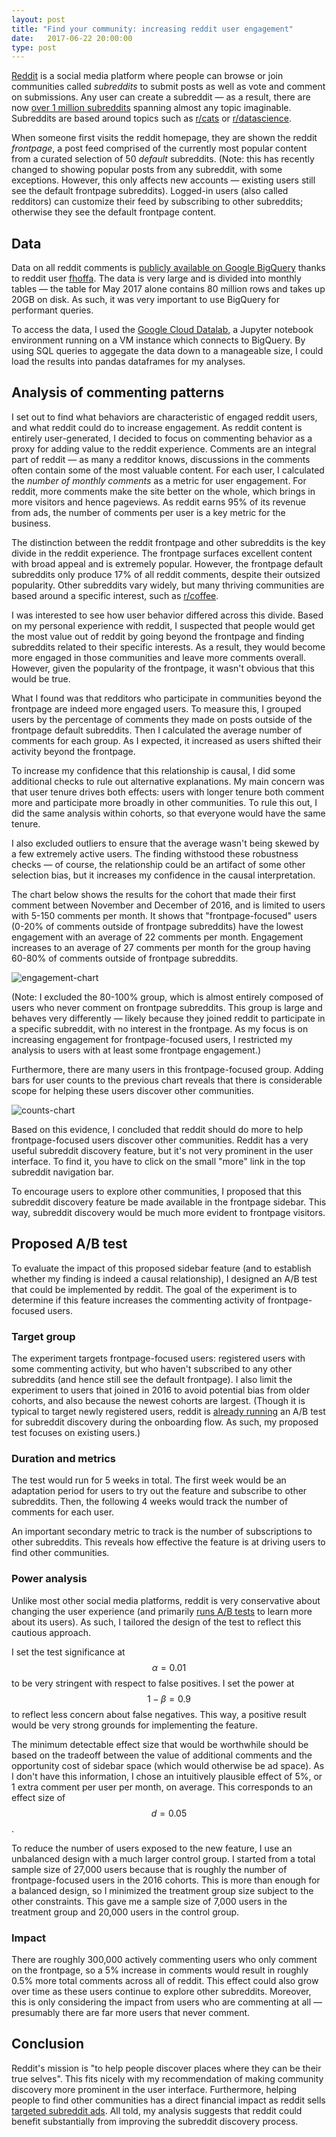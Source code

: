 ```yaml
---
layout: post
title: "Find your community: increasing reddit user engagement"
date:   2017-06-22 20:00:00
type: post
---
```


[Reddit](https://www.reddit.com/) is a social media platform where people can browse or join communities called *subreddits* to submit posts as well as vote and comment on submissions.
Any user can create a subreddit — as a result, there are now [over 1 million subreddits](http://redditmetrics.com/history#tab2) spanning almost any topic imaginable.
Subreddits are based around topics such as [r/cats](https://www.reddit.com/r/cats/) or [r/datascience](https://www.reddit.com/r/datascience/).

When someone first visits the reddit homepage, they are shown the reddit *frontpage*, a post feed comprised of the currently most popular content from a curated selection of 50 *default* subreddits.
(Note: this has recently changed to showing popular posts from any subreddit, with some exceptions. However, this only affects new accounts — existing users still see the default frontpage subreddits).
Logged-in users (also called redditors) can customize their feed by subscribing to other subreddits; otherwise they see the default frontpage content.

## Data

Data on all reddit comments is [publicly available on Google BigQuery](https://bigquery.cloud.google.com/dataset/fh-bigquery:reddit_comments) thanks to reddit user [fhoffa](https://www.reddit.com/user/fhoffa).
The data is very large and is divided into monthly tables — the table for May 2017 alone contains 80 million rows and takes up 20GB on disk.
As such, it was very important to use BigQuery for performant queries.

To access the data, I used the [Google Cloud Datalab](https://cloud.google.com/datalab/), a Jupyter notebook environment running on a VM instance which connects to BigQuery.
By using SQL queries to aggegate the data down to a manageable size, I could load the results into pandas dataframes for my analyses.

## Analysis of commenting patterns 

I set out to find what behaviors are characteristic of engaged reddit users, and what reddit could do to increase engagement.
As reddit content is entirely user-generated, I decided to focus on commenting behavior as a proxy for adding value to the reddit experience.
Comments are an integral part of reddit — as many a redditor knows, discussions in the comments often contain some of the most valuable content.
For each user, I calculated the *number of monthly comments* as a metric for user engagement.
For reddit, more comments make the site better on the whole, which brings in more visitors and hence pageviews.
As reddit earns 95% of its revenue from ads, the number of comments per user is a key metric for the business.

The distinction between the reddit frontpage and other subreddits is the key divide in the reddit experience.
The frontpage surfaces excellent content with broad appeal and is extremely popular.
However, the frontpage default subreddits only produce 17% of all reddit comments, despite their outsized popularity.
Other subreddits vary widely, but many thriving communities are based around a specific interest, such as [r/coffee](https://www.reddit.com/r/Coffee/).

I was interested to see how user behavior differed across this divide.
Based on my personal experience with reddit, I suspected that people would get the most value out of reddit by going beyond the frontpage and finding subreddits related to their specific interests. 
As a result, they would become more engaged in those communities and leave more comments overall. 
However, given the popularity of the frontpage, it wasn't obvious that this would be true.

What I found was that redditors who participate in communities beyond the frontpage are indeed more engaged users.
To measure this, I grouped users by the percentage of comments they made on posts outside of the frontpage default subreddits.
Then I calculated the average number of comments for each group.
As I expected, it increased as users shifted their activity beyond the frontpage.

To increase my confidence that this relationship is causal, I did some additional checks to rule out alternative explanations.
My main concern was that user tenure drives both effects: users with longer tenure both comment more and participate more broadly in other communities.
To rule this out, I did the same analysis within cohorts, so that everyone would have the same tenure.

I also excluded outliers to ensure that the average wasn't being skewed by a few extremely active users.
The finding withstood these robustness checks — of course, the relationship could be an artifact of some other selection bias, but it increases my confidence in the causal interpretation.

The chart below shows the results for the cohort that made their first comment between November and December of 2016, and is limited to users with 5-150 comments per month.
It shows that "frontpage-focused" users (0-20% of comments outside of frontpage subreddits) have the lowest engagement with an average of 22 comments per month.
Engagement increases to an average of 27 comments per month for the group having 60-80% of comments outside of frontpage subreddits.

![engagement-chart](http://i.imgur.com/a3OJn7N.png)

(Note: I excluded the 80-100% group, which is almost entirely composed of users who never comment on frontpage subreddits.
This group is large and behaves very differently — likely because they joined reddit to participate in a specific subreddit, with no interest in the frontpage.
As my focus is on increasing engagement for frontpage-focused users, I restricted my analysis to users with at least some frontpage engagement.)

Furthermore, there are many users in this frontpage-focused group.
Adding bars for user counts to the previous chart reveals that there is considerable scope for helping these users discover other communities. 

![counts-chart](http://i.imgur.com/D4iAXxK.png)

Based on this evidence, I concluded that reddit should do more to help frontpage-focused users discover other communities.
Reddit has a very useful subreddit discovery feature, but it's not very prominent in the user interface.
To find it, you have to click on the small "more" link in the top subreddit navigation bar.

To encourage users to explore other communities, I proposed that this subreddit discovery feature be made available in the frontpage sidebar.
This way, subreddit discovery would be much more evident to frontpage visitors.

## Proposed A/B test

To evaluate the impact of this proposed sidebar feature (and to establish whether my finding is indeed a causal relationship), I designed an A/B test that could be implemented by reddit.
The goal of the experiment is to determine if this feature increases the commenting activity of frontpage-focused users.

### Target group

The experiment targets frontpage-focused users: registered users with some commenting activity, but who haven't subscribed to any other subreddits (and hence still see the default frontpage).
I also limit the experiment to users that joined in 2016 to avoid potential bias from older cohorts, and also because the newest cohorts are largest.
(Though it is typical to target newly registered users, reddit is [already running](https://www.reddit.com/live/x3ckzbsj6myw/updates/bb55d54c-7f79-11e6-bf48-0eeb724eeebd) an A/B test for subreddit discovery during the onboarding flow. As such, my proposed test focuses on existing users.)

### Duration and metrics

The test would run for 5 weeks in total.
The first week would be an adaptation period for users to try out the feature and subscribe to other subreddits.
Then, the following 4 weeks would track the number of comments for each user.

An important secondary metric to track is the number of subscriptions to other subreddits.
This reveals how effective the feature is at driving users to find other communities.

### Power analysis

Unlike most other social media platforms, reddit is very conservative about changing the user experience (and primarily [runs A/B tests](https://www.reddit.com/live/x3ckzbsj6myw/) to learn more about its users).
As such, I tailored the design of the test to reflect this cautious approach.

I set the test significance at $$\alpha = 0.01$$ to be very stringent with respect to false positives.
I set the power at $$1 - \beta = 0.9$$ to reflect less concern about false negatives.
This way, a positive result would be very strong grounds for implementing the feature.

The minimum detectable effect size that would be worthwhile should be based on the tradeoff between the value of additional comments and the opportunity cost of sidebar space (which would otherwise be ad space).
As I don't have this information, I chose an intuitively plausible effect of 5%, or 1 extra comment per user per month, on average.
This corresponds to an effect size of $$d = 0.05$$.

To reduce the number of users exposed to the new feature, I use an unbalanced design with a much larger control group.
I started from a total sample size of 27,000 users because that is roughly the number of frontpage-focused users in the 2016 cohorts.
This is more than enough for a balanced design, so I minimized the treatment group size subject to the other constraints.
This gave me a sample size of 7,000 users in the treatment group and 20,000 users in the control group.

### Impact

There are roughly 300,000 actively commenting users who only comment on the frontpage, so a 5% increase in comments would result in roughly 0.5% more total comments across all of reddit.
This effect could also grow over time as these users continue to explore other subreddits. 
Moreover, this is only considering the impact from users who are commenting at all — presumably there are far more users that never comment.

## Conclusion

Reddit's mission is "to help people discover places where they can be their true selves".
This fits nicely with my recommendation of making community discovery more prominent in the user interface.
Furthermore, helping people to find other communities has a direct financial impact as reddit sells [targeted subreddit ads](https://static.reddit.com/marketing/subreddit_targeting_manual.pdf).
All told, my analysis suggests that reddit could benefit substantially from improving the subreddit discovery process.
